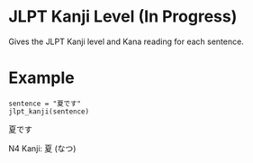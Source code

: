 # JLPT Kanji Level (In Progress)
Gives the JLPT Kanji level and Kana reading for each sentence. 

# Example
```
sentence = "夏です"
jlpt_kanji(sentence)
```

夏です

N4 Kanji: 夏 (なつ)
